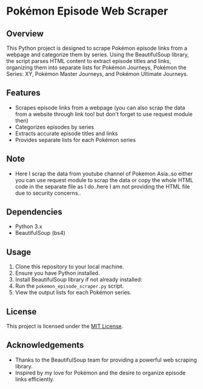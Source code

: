 # Pokémon Episode Web Scraper

## Overview
This Python project is designed to scrape Pokémon episode links from a webpage and categorize them by series. Using the BeautifulSoup library, the script parses HTML content to extract episode titles and links, organizing them into separate lists for Pokémon Journeys, Pokémon the Series: XY, Pokémon Master Journeys, and Pokémon Ultimate Journeys.

## Features
- Scrapes episode links from a webpage (you can also scrap the data from a website through link too! but don't forget to use request module then)
- Categorizes episodes by series
- Extracts accurate episode titles and links
- Provides separate lists for each Pokémon series

## Note
- Here I scrap the data from youtube channel of Pokemon Asia..so either you can use request module to scrap the data or copy the whole HTML code in the separate file as I do..here I am not providing the HTML file due to security concerns..

## Dependencies
- Python 3.x
- BeautifulSoup (bs4)

## Usage
1. Clone this repository to your local machine.
2. Ensure you have Python installed.
3. Install BeautifulSoup library if not already installed:
4. Run the `pokemon_episode_scraper.py` script.
5. View the output lists for each Pokémon series.

## License
This project is licensed under the [MIT License](LICENSE).

## Acknowledgements
- Thanks to the BeautifulSoup team for providing a powerful web scraping library.
- Inspired by my love for Pokémon and the desire to organize episode links efficiently.

